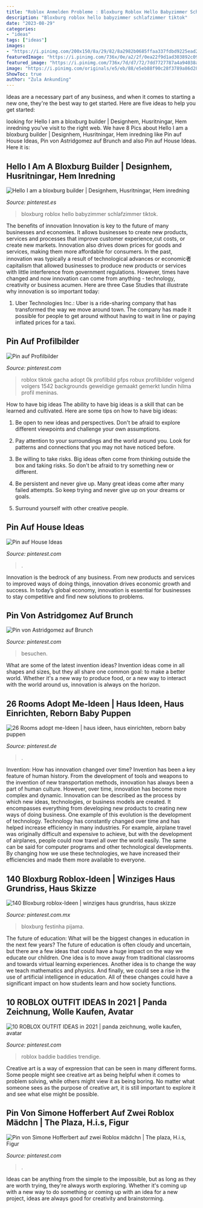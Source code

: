 ```yaml
---
title: "Roblox Anmelden Probleme : Bloxburg Roblox Hello Babyzimmer Schlafzimmer Tiktok"
description: "Bloxburg roblox hello babyzimmer schlafzimmer tiktok"
date: "2023-08-29"
categories:
- "ideas"
tags: ["ideas"]
images:
- "https://i.pinimg.com/200x150/8a/29/82/8a2982b0685ffaa337fdbd9225ead2ac.jpg"
featuredImage: "https://i.pinimg.com/736x/0e/a2/2f/0ea22f9d1ad303892c091b5d6bf91a3c.jpg"
featured_image: "https://i.pinimg.com/736x/7d/d7/72/7dd7727787a4a94038aa817c92d3cc44.jpg"
image: "https://i.pinimg.com/originals/e5/eb/88/e5eb88f90c28f3789a86d287dba50a47.jpg"
ShowToc: true
author: "Zula Ankunding"
---
```



Ideas are a necessary part of any business, and when it comes to starting a new one, they're the best way to get started. Here are five ideas to help you get started: 

	

		
looking for Hello I am a bloxburg builder | Designhem, Husritningar, Hem inredning you've visit to the right web. We have 8 Pics about Hello I am a bloxburg builder | Designhem, Husritningar, Hem inredning like Pin auf House Ideas, Pin von Astridgomez auf Brunch and also Pin auf House Ideas. Here it is:
		
    
## Hello I Am A Bloxburg Builder | Designhem, Husritningar, Hem Inredning

<img loading=lazy src="https://i.pinimg.com/736x/7d/d7/72/7dd7727787a4a94038aa817c92d3cc44.jpg" onerror="this.onerror=null;this.src='https://tse4.mm.bing.net/th?id=OIP.DWSCJSA4mtLsLhP42WeUWQHaHa&amp;pid=15.1';" alt="Hello I am a bloxburg builder | Designhem, Husritningar, Hem inredning">

_Source: pinterest.es_

>bloxburg roblox hello babyzimmer schlafzimmer tiktok. 

	

The benefits of innovation
Innovation is key to the future of many businesses and economies. It allows businesses to create new products, services and processes that improve customer experience,cut costs, or create new markets. Innovation also drives down prices for goods and services, making them more affordable for consumers. In the past, innovation was typically a result of technological advances or economic者 capitalism that allowed businesses to produce new products or services with little interference from government regulations. However, times have changed and now innovation can come from anything - technology, creativity or business acumen. Here are three Case Studies that illustrate why innovation is so important today: 
1) Uber Technologies Inc.: Uber is a ride-sharing company that has transformed the way we move around town. The company has made it possible for people to get around without having to wait in line or paying inflated prices for a taxi.

    
## Pin Auf Profilbilder

<img loading=lazy src="https://i.pinimg.com/originals/80/c8/c0/80c8c002bda462561237f48e6982837f.jpg" onerror="this.onerror=null;this.src='https://tse2.mm.bing.net/th?id=OIP.57YTEcxrg3jOkTN6eRqDygHaHa&amp;pid=15.1';" alt="Pin auf Profilbilder">

_Source: pinterest.com_

>roblox tiktok gacha adopt 0k profilbild pfps robux profilbilder volgend volgers 1542 backgrounds geweldige gemaakt gemerkt lundin hilma profil meninas. 

	

How to have big ideas
The ability to have big ideas is a skill that can be learned and cultivated. Here are some tips on how to have big ideas:
1. Be open to new ideas and perspectives. Don't be afraid to explore different viewpoints and challenge your own assumptions.

2. Pay attention to your surroundings and the world around you. Look for patterns and connections that you may not have noticed before.

3. Be willing to take risks. Big ideas often come from thinking outside the box and taking risks. So don't be afraid to try something new or different.

4. Be persistent and never give up. Many great ideas come after many failed attempts. So keep trying and never give up on your dreams or goals.

5. Surround yourself with other creative people.

    
## Pin Auf House Ideas

<img loading=lazy src="https://i.pinimg.com/originals/a9/52/00/a95200fbf47fe687f4e16e5bf50b9005.jpg" onerror="this.onerror=null;this.src='https://tse2.mm.bing.net/th?id=OIP.saJdAsrl6SXENh5IiEgDuAHaHa&amp;pid=15.1';" alt="Pin auf House Ideas">

_Source: pinterest.com_

>. 

	

Innovation is the bedrock of any business. From new products and services to improved ways of doing things, innovation drives economic growth and success. In today’s global economy, innovation is essential for businesses to stay competitive and find new solutions to problems.

    
## Pin Von Astridgomez Auf Brunch

<img loading=lazy src="https://i.pinimg.com/originals/e5/eb/88/e5eb88f90c28f3789a86d287dba50a47.jpg" onerror="this.onerror=null;this.src='https://tse4.mm.bing.net/th?id=OIP.TTt05S2Ti0TZbKD4wasGCgHaHa&amp;pid=15.1';" alt="Pin von Astridgomez auf Brunch">

_Source: pinterest.com_

>besuchen. 

	

What are some of the latest invention ideas?
Invention ideas come in all shapes and sizes, but they all share one common goal: to make a better world. Whether it's a new way to produce food, or a new way to interact with the world around us, innovation is always on the horizon.

    
## 26 Rooms Adopt Me-Ideen | Haus Ideen, Haus Einrichten, Reborn Baby Puppen

<img loading=lazy src="https://i.pinimg.com/200x150/8a/29/82/8a2982b0685ffaa337fdbd9225ead2ac.jpg" onerror="this.onerror=null;this.src='https://tse3.mm.bing.net/th?id=OIP.S3nNw9pEoQDuMoctKij5QgAAAA&amp;pid=15.1';" alt="26 Rooms adopt me-Ideen | haus ideen, haus einrichten, reborn baby puppen">

_Source: pinterest.de_

>. 

	

Invention: How has innovation changed over time?
Invention has been a key feature of human history. From the development of tools and weapons to the invention of new transportation methods, innovation has always been a part of human culture. However, over time, innovation has become more complex and dynamic. Innovation can be described as the process by which new ideas, technologies, or business models are created. It encompasses everything from developing new products to creating new ways of doing business.
One example of this evolution is the development of technology. Technology has constantly changed over time and has helped increase efficiency in many industries. For example, airplane travel was originally difficult and expensive to achieve, but with the development of airplanes, people could now travel all over the world easily. The same can be said for computer programs and other technological developments. By changing how we use these technologies, we have increased their efficiencies and made them more available to everyone.

    
## 140 Bloxburg Roblox-Ideen | Winziges Haus Grundriss, Haus Skizze

<img loading=lazy src="https://i.pinimg.com/474x/18/59/bb/1859bb3a769fe65f8cbed02b55536f5e.jpg" onerror="this.onerror=null;this.src='https://tse1.mm.bing.net/th?id=OIP.ULwc9ogqrB-177PDDNqZegAAAA&amp;pid=15.1';" alt="140 Bloxburg roblox-Ideen | winziges haus grundriss, haus skizze">

_Source: pinterest.com.mx_

>bloxburg festinha pijama. 

	

The future of education: What will be the biggest changes in education in the next few years?
The future of education is often cloudy and uncertain, but there are a few ideas that could have a huge impact on the way we educate our children. One idea is to move away from traditional classrooms and towards virtual learning experiences. Another idea is to change the way we teach mathematics and physics. And finally, we could see a rise in the use of artificial intelligence in education. All of these changes could have a significant impact on how students learn and how society functions.

    
## 10 ROBLOX OUTFIT IDEAS In 2021 | Panda Zeichnung, Wolle Kaufen, Avatar

<img loading=lazy src="https://i.pinimg.com/474x/72/db/91/72db91855005105a3851667a07f22661.jpg" onerror="this.onerror=null;this.src='https://tse2.mm.bing.net/th?id=OIP.G_zIAzQOG4Y7g02a4zWeIwAAAA&amp;pid=15.1';" alt="10 ROBLOX OUTFIT IDEAS in 2021 | panda zeichnung, wolle kaufen, avatar">

_Source: pinterest.com_

>roblox baddie baddies trendige. 

	

Creative art is a way of expression that can be seen in many different forms. Some people might see creative art as being helpful when it comes to problem solving, while others might view it as being boring. No matter what someone sees as the purpose of creative art, it is still important to explore it and see what else might be possible.

    
## Pin Von Simone Hofferbert Auf Zwei Roblox Mädchn | The Plaza, H.i.s, Figur

<img loading=lazy src="https://i.pinimg.com/736x/0e/a2/2f/0ea22f9d1ad303892c091b5d6bf91a3c.jpg" onerror="this.onerror=null;this.src='https://tse4.mm.bing.net/th?id=OIP.vLKSSNd87g2_vTTRmnSzlgHaHa&amp;pid=15.1';" alt="Pin von Simone Hofferbert auf zwei Roblox mädchn | The plaza, H.i.s, Figur">

_Source: pinterest.com_

>. 

	

Ideas can be anything from the simple to the impossible, but as long as they are worth trying, they're always worth exploring. Whether it's coming up with a new way to do something or coming up with an idea for a new project, ideas are always good for creativity and brainstorming.

